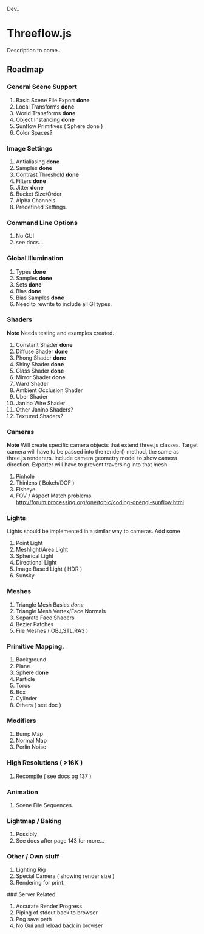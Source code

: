 Dev..

Threeflow.js
========================================
Description to come..

Roadmap
-------

### General Scene Support

1. Basic Scene File Export **done**
2. Local Transforms **done**
3. World Transforms **done**
4. Object Instancing **done**
5. Sunflow Primitives ( Sphere done )
6. Color Spaces?

### Image Settings

1. Antialiasing **done**
2. Samples **done**
3. Contrast Threshold **done**
4. Filters **done**
5. Jitter **done**
6. Bucket Size/Order
7. Alpha Channels
8. Predefined Settings.

### Command Line Options
1. No GUI
2. see docs...


### Global Illumination
1. Types **done**
2. Samples **done**
3. Sets **done**
4. Bias **done**
5. Bias Samples **done**
6. Need to rewrite to include all GI types.

### Shaders

**Note** Needs testing and examples created.

1. Constant Shader **done**
2. Diffuse Shader **done**
3. Phong Shader **done**
4. Shiny Shader **done**
5. Glass Shader **done**
6. Mirror Shader **done**
7. Ward Shader
8. Ambient Occlusion Shader
9. Uber Shader
10. Janino Wire Shader
11. Other Janino Shaders?
11. Textured Shaders?

### Cameras

**Note**
Will create specific camera objects that extend three.js classes.
Target camera will have to be passed into the render() method, the same as three.js renderers.
Include camera geometry model to show camera direction.
Exporter will have to prevent traversing into that mesh.

1. Pinhole
2. Thinlens ( Bokeh/DOF )
3. Fisheye
4. FOV / Aspect Match problems http://forum.processing.org/one/topic/coding-opengl-sunflow.html

### Lights

Lights should be implemented in a similar way to cameras.
Add some
1. Point Light
2. Meshlight/Area Light
3. Spherical Light
4. Directional Light
5. Image Based Light ( HDR )
6. Sunsky

### Meshes
1. Triangle Mesh Basics *done*
2. Triangle Mesh Vertex/Face Normals
3. Separate Face Shaders
4. Bezier Patches
5. File Meshes ( OBJ,STL,RA3 )

### Primitive Mapping.
1. Background
2. Plane
3. Sphere **done**
4. Particle
5. Torus
6. Box
7. Cylinder
8. Others ( see doc )

### Modifiers
1. Bump Map
2. Normal Map
3. Perlin Noise

### High Resolutions ( >16K )
1. Recompile ( see docs pg 137 )

### Animation
1. Scene File Sequences.

### Lightmap / Baking
1. Possibly
2. See docs after page 143 for more...

### Other / Own stuff
1. Lighting Rig
2. Special Camera ( showing render size )
3. Rendering for print.

### Server Related.
1. Accurate Render Progress
2. Piping of stdout back to browser
3. Png save path
4. No Gui and reload back in browser














